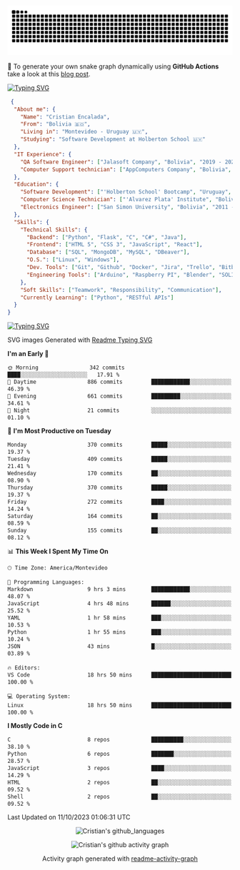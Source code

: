 <!---
<p align="left"> <img src="https://komarev.com/ghpvc/?username=cristian-encalada&label=Profile%20views&color=0e75b6&style=flat" alt="cristian-encalada" /> </p>
--->

<picture>
  <source media="(prefers-color-scheme: dark)" srcset="https://raw.githubusercontent.com/cristian-encalada/cristian-encalada/output/github-contribution-grid-snake-dark.svg">
  <source media="(prefers-color-scheme: light)" srcset="https://raw.githubusercontent.com/cristian-encalada/cristian-encalada/output/github-contribution-grid-snake.svg">
  <img alt="github contribution grid snake animation" src="https://raw.githubusercontent.com/cristian-encalada/cristian-encalada/output/github-contribution-grid-snake.svg">
</picture>

 :snake: To generate your own snake graph dynamically using __GitHub Actions__ take a look at this [blog post](https://cristian-encalada.github.io/docs/posts/generate-snake-graph-github-actions/).

[![Typing SVG](https://readme-typing-svg.demolab.com?duration=4000&pause=500&color=00FF00&background=000000&vCenter=true&width=435&lines=%5Bcristian%40github%5D%24+echo+Hi!;%5Bcristian%40github%5D%24+whoami)](https://git.io/typing-svg)

```JSON
 {
  "About me": {
    "Name": "Cristian Encalada",
    "From": "Bolivia 🇧🇴",
    "Living in": "Montevideo - Uruguay 🇺🇾",
    "Studying": "Software Development at Holberton School 🇺🇾"
  },
  "IT Experience": {
    "QA Software Engineer": ["Jalasoft Company", "Bolivia", "2019 - 2021"],
    "Computer Support technician": ["AppComputers Company", "Bolivia", "2016 - 2018"]
  },
  "Education": {
    "Software Development": ["'Holberton School' Bootcamp", "Uruguay", "2023 - Now"],
    "Computer Science Technician": ["'Alvarez Plata' Institute", "Bolivia", "2015 - 2017"],
    "Electronics Engineer": ["San Simon University", "Bolivia", "2011 - 2016"]
  },
  "Skills": {
    "Technical Skills": {
      "Backend": ["Python", "Flask", "C", "C#", "Java"],
      "Frontend": ["HTML 5", "CSS 3", "JavaScript", "React"],
      "Database": ["SQL", "MongoDB", "MySQL", "DBeaver"],
      "O.S.": ["Linux", "Windows"],
      "Dev. Tools": ["Git", "Github", "Docker", "Jira", "Trello", "Bitbucket", "VS Code", "Sublime Text", "Vim", "Bash"],
      "Engineering Tools": ["Arduino", "Raspberry PI", "Blender", "SOLIDWORKS", "MATLAB"]
    },
    "Soft Skills": ["Teamwork", "Responsibility", "Communication"],
    "Currently Learning": ["Python", "RESTful APIs"]
  }
}
```

[![Typing SVG](https://readme-typing-svg.demolab.com?font=Fira+Code&duration=4000&pause=501&color=00FF00&background=000000&vCenter=true&width=435&lines=%5Bcristian%40github%5D%24+ls+.%2Fstatistics)](https://git.io/typing-svg)

 SVG images Generated with [Readme Typing SVG](https://readme-typing-svg.demolab.com/demo/)

<!--START_SECTION:waka-->
**I'm an Early 🐤** 

```text
🌞 Morning                342 commits         ████░░░░░░░░░░░░░░░░░░░░░   17.91 % 
🌆 Daytime                886 commits         ████████████░░░░░░░░░░░░░   46.39 % 
🌃 Evening                661 commits         █████████░░░░░░░░░░░░░░░░   34.61 % 
🌙 Night                  21 commits          ░░░░░░░░░░░░░░░░░░░░░░░░░   01.10 % 
```
📅 **I'm Most Productive on Tuesday** 

```text
Monday                   370 commits         █████░░░░░░░░░░░░░░░░░░░░   19.37 % 
Tuesday                  409 commits         █████░░░░░░░░░░░░░░░░░░░░   21.41 % 
Wednesday                170 commits         ██░░░░░░░░░░░░░░░░░░░░░░░   08.90 % 
Thursday                 370 commits         █████░░░░░░░░░░░░░░░░░░░░   19.37 % 
Friday                   272 commits         ████░░░░░░░░░░░░░░░░░░░░░   14.24 % 
Saturday                 164 commits         ██░░░░░░░░░░░░░░░░░░░░░░░   08.59 % 
Sunday                   155 commits         ██░░░░░░░░░░░░░░░░░░░░░░░   08.12 % 
```


📊 **This Week I Spent My Time On** 

```text
🕑︎ Time Zone: America/Montevideo

💬 Programming Languages: 
Markdown                 9 hrs 3 mins        ████████████░░░░░░░░░░░░░   48.07 % 
JavaScript               4 hrs 48 mins       ██████░░░░░░░░░░░░░░░░░░░   25.52 % 
YAML                     1 hr 58 mins        ███░░░░░░░░░░░░░░░░░░░░░░   10.53 % 
Python                   1 hr 55 mins        ███░░░░░░░░░░░░░░░░░░░░░░   10.24 % 
JSON                     43 mins             █░░░░░░░░░░░░░░░░░░░░░░░░   03.89 % 

🔥 Editors: 
VS Code                  18 hrs 50 mins      █████████████████████████   100.00 % 

💻 Operating System: 
Linux                    18 hrs 50 mins      █████████████████████████   100.00 % 
```

**I Mostly Code in C** 

```text
C                        8 repos             ██████████░░░░░░░░░░░░░░░   38.10 % 
Python                   6 repos             ███████░░░░░░░░░░░░░░░░░░   28.57 % 
JavaScript               3 repos             ████░░░░░░░░░░░░░░░░░░░░░   14.29 % 
HTML                     2 repos             ██░░░░░░░░░░░░░░░░░░░░░░░   09.52 % 
Shell                    2 repos             ██░░░░░░░░░░░░░░░░░░░░░░░   09.52 % 
```




 Last Updated on 11/10/2023 01:06:31 UTC
<!--END_SECTION:waka-->

<div align = "center">

<!--
![Cristian's github_streak](https://github-readme-streak-stats.herokuapp.com/?user=cristian-encalada&hide_border=true&theme=dark)
-->

![Cristian's github_languages](https://github-readme-stats.vercel.app/api/top-langs?username=cristian-encalada&show_icons=true&hide_border=true&locale=en&layout=compact&theme=dark)

![Cristian's github activity graph](https://github-readme-activity-graph.vercel.app/graph?username=cristian-encalada&theme=github-compact)

Activity graph generated with [readme-activity-graph](https://github.com/Ashutosh00710/github-readme-activity-graph)

</div>
